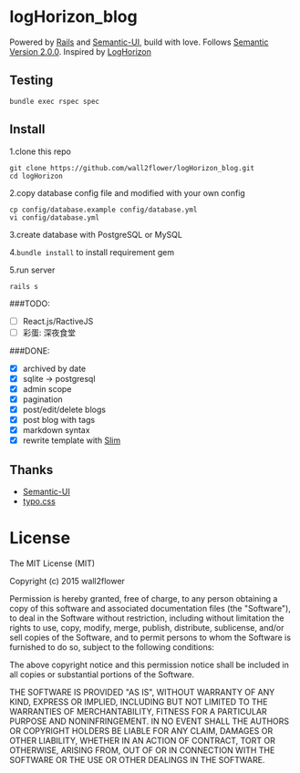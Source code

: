 # logHorizon_blog

Powered by [Rails](https://github.com/rails/rails) and [Semantic-UI](https://github.com/Semantic-Org/Semantic-UI), build with love. Follows [Semantic Version 2.0.0](http://semver.org/). Inspired by [LogHorizon](http://www3.nhk.or.jp/anime/loghorizon/)

## Testing
```
bundle exec rspec spec
```

## Install
1.clone this repo

```
git clone https://github.com/wall2flower/logHorizon_blog.git
cd logHorizon
```

2.copy database config file and modified with your own config

```
cp config/database.example config/database.yml
vi config/database.yml
```

3.create database with PostgreSQL or MySQL

4.`bundle install` to install requirement gem

5.run server

```
rails s
```

###TODO:
- [ ] React.js/RactiveJS
- [ ] 彩蛋: 深夜食堂

###DONE:
- [x] archived by date
- [x] sqlite -> postgresql
- [x] admin scope
- [x] pagination
- [x] post/edit/delete blogs
- [x] post blog with tags
- [x] markdown syntax
- [x] rewrite template with [Slim](http://slim-lang.com/)

## Thanks
- [Semantic-UI](https://github.com/Semantic-Org/Semantic-UI)
- [typo.css](https://github.com/sofish/typo.css)

# License
The MIT License (MIT)

Copyright (c) 2015 wall2flower

Permission is hereby granted, free of charge, to any person obtaining a copy
of this software and associated documentation files (the "Software"), to deal
in the Software without restriction, including without limitation the rights
to use, copy, modify, merge, publish, distribute, sublicense, and/or sell
copies of the Software, and to permit persons to whom the Software is
furnished to do so, subject to the following conditions:

The above copyright notice and this permission notice shall be included in all
copies or substantial portions of the Software.

THE SOFTWARE IS PROVIDED "AS IS", WITHOUT WARRANTY OF ANY KIND, EXPRESS OR
IMPLIED, INCLUDING BUT NOT LIMITED TO THE WARRANTIES OF MERCHANTABILITY,
FITNESS FOR A PARTICULAR PURPOSE AND NONINFRINGEMENT. IN NO EVENT SHALL THE
AUTHORS OR COPYRIGHT HOLDERS BE LIABLE FOR ANY CLAIM, DAMAGES OR OTHER
LIABILITY, WHETHER IN AN ACTION OF CONTRACT, TORT OR OTHERWISE, ARISING FROM,
OUT OF OR IN CONNECTION WITH THE SOFTWARE OR THE USE OR OTHER DEALINGS IN THE
SOFTWARE.
